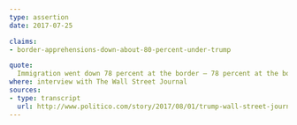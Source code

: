 ```yaml
---
type: assertion
date: 2017-07-25

claims:
- border-apprehensions-down-about-80-percent-under-trump

quote:
  Immigration went down 78 percent at the border – 78 percent at the border. Kelly’s done a great job.
where: interview with The Wall Street Journal
sources:
- type: transcript
  url: http://www.politico.com/story/2017/08/01/trump-wall-street-journal-interview-full-transcript-241214
---
```

